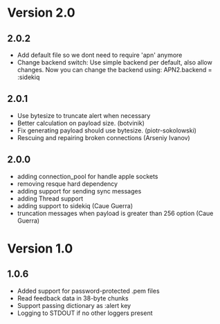 # Version 2.0
## 2.0.2
- Add default file so we dont need to require 'apn' anymore
- Change backend switch:
  Use simple backend per default, also allow changes.
  Now you can change the backend using:
        APN2.backend = :sidekiq

## 2.0.1
- Use bytesize to truncate alert when necessary
- Better calculation on payload size. (botvinik)
- Fix generating payload should use bytesize. (piotr-sokolowski)
- Rescuing and repairing broken connections (Arseniy Ivanov)

## 2.0.0
- adding connection_pool for handle apple sockets
- removing resque hard dependency
- adding support for sending sync messages
- adding Thread support
- adding support to sidekiq (Caue Guerra)
- truncation messages when payload is greater than 256 option (Caue Guerra)

# Version 1.0
## 1.0.6
- Added support for password-protected .pem files
- Read feedback data in 38-byte chunks
- Support passing dictionary as :alert key
- Logging to STDOUT if no other loggers present
